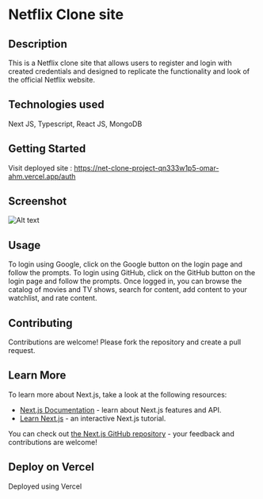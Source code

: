 # Netflix Clone site

## Description 
This is a Netflix clone site that allows users to register and login with created credentials and designed to replicate the functionality and look of the official Netflix website.

## Technologies used 
Next JS, Typescript, React JS, MongoDB
## Getting Started

Visit deployed site : https://net-clone-project-qn333w1p5-omar-ahm.vercel.app/auth

## Screenshot

![Alt text](public/images/Screenshot%202023-04-19%20at%2021.17.38.png)

## Usage
To login using Google, click on the Google button on the login page and follow the prompts.
To login using GitHub, click on the GitHub button on the login page and follow the prompts.
Once logged in, you can browse the catalog of movies and TV shows, search for content, add content to your watchlist, and rate content.

## Contributing 
Contributions are welcome! Please fork the repository and create a pull request.

## Learn More

To learn more about Next.js, take a look at the following resources:

- [Next.js Documentation](https://nextjs.org/docs) - learn about Next.js features and API.
- [Learn Next.js](https://nextjs.org/learn) - an interactive Next.js tutorial.

You can check out [the Next.js GitHub repository](https://github.com/vercel/next.js/) - your feedback and contributions are welcome!

## Deploy on Vercel

Deployed using Vercel 
